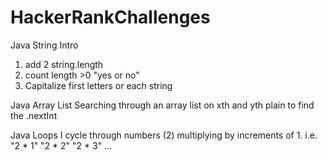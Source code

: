 # HackerRankChallenges
Java String Intro
  1. add 2 string.length
  2. count length >0 "yes or no"
  3. Capitalize first letters or each string

Java Array List
Searching through an array list on xth and yth plain to find the .nextInt

Java Loops I
  cycle through numbers (2) multiplying by increments of 1.
  i.e.  
  "2 * 1"
  "2 * 2"
  "2 * 3"
  ...

